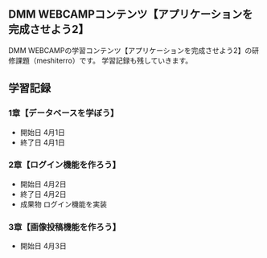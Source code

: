 ## DMM WEBCAMPコンテンツ【アプリケーションを完成させよう2】
DMM WEBCAMPの学習コンテンツ【アプリケーションを完成させよう2】の研修課題（meshiterro）です。
学習記録も残していきます。

## 学習記録
### 1章【データベースを学ぼう】
- 開始日 4月1日
- 終了日 4月1日

### 2章【ログイン機能を作ろう】
- 開始日 4月2日
- 終了日 4月2日
- 成果物 ログイン機能を実装

### 3章【画像投稿機能を作ろう】
- 開始日 4月3日

<!-- # README

This README would normally document whatever steps are necessary to get the
application up and running.

Things you may want to cover:

* Ruby version

* System dependencies

* Configuration

* Database creation

* Database initialization

* How to run the test suite

* Services (job queues, cache servers, search engines, etc.)

* Deployment instructions

* ...
 -->